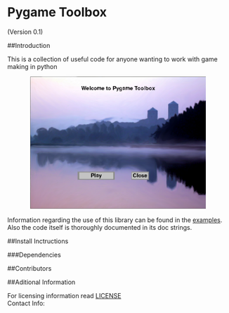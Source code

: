 # Pygame Toolbox

(Version 0.1)

##Introduction

This is a collection of useful code for anyone wanting to work with game making in python

<p align="center"><img src="./welcome_image.PNG" alt="Snowplow logo" title="Snowplow" height="300" width="400" /></p>

Information regarding the use of this library can be found in the [examples](/examples).  
Also the code itself is thoroughly documented in its doc strings.

##Install Inctructions

###Dependencies

##Contributors

##Aditional Information

For licensing information read [LICENSE](./LICENSE)  
Contact Info: